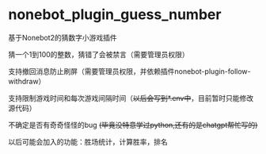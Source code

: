 # nonebot_plugin_guess_number
基于Nonebot2的猜数字小游戏插件

猜一个1到100的整数，猜错了会被禁言（需要管理员权限）

支持撤回消息防止刷屏（需要管理员权限，并依赖插件nonebot-plugin-follow-withdraw）

支持限制游戏时间和每次游戏间隔时间（~~以后会写到*.env中~~，目前暂时只能修改源代码）

不确定是否有奇奇怪怪的bug  ~~(毕竟没特意学过python,还有的是chatgpt帮忙写的)~~

以后可能会加入的功能：胜场统计，计算胜率，排名